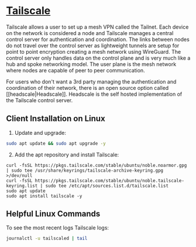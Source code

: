 # [Tailscale](https://tailscale.com/)

Tailscale allows a user to set up a mesh VPN called the Tailnet. Each device on the network is considered a node and Tailscale manages a central control server for authentication and coordination. The links between nodes do not travel over the control server as lightweight tunnels are setup for point to point encryption creating a mesh network using WireGuard. The control server only handles data on the control plane and is very much like a hub and spoke networking model. The user plane is the mesh network where nodes are capable of peer to peer communication. 

For users who don't want a 3rd party managing the authentication and coordination of their network, there is an open source option called [[headscale|Headscale]]. Headscale is the self hosted implementation of the Tailscale control server. 
## Client Installation on Linux

1. Update and upgrade:
```bash
sudo apt update && sudo apt upgrade -y
```

2. Add the apt repository and install Tailscale:
```
curl -fsSL https://pkgs.tailscale.com/stable/ubuntu/noble.noarmor.gpg | sudo tee /usr/share/keyrings/tailscale-archive-keyring.gpg >/dev/null
curl -fsSL https://pkgs.tailscale.com/stable/ubuntu/noble.tailscale-keyring.list | sudo tee /etc/apt/sources.list.d/tailscale.list
sudo apt update
sudo apt install tailscale -y
```
## Helpful Linux Commands

To see the most recent logs Tailscale logs:
```bash
journalctl -u tailscaled | tail
```